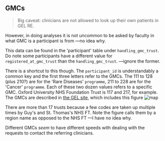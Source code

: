 ## GMCs

> Big caveat: clinicians are not allowed to look up their own patients in GEL RE.

However, in doing analyses it is not uncommon to be asked by faculty in what GMC is a participant is from
—no idea why.

This data can be found in the 'participant' table under `handling_gmc_trust`.
Do note some participants have a different value for `registered_at_gmc_trust` than the `handling_gmc_trust`.
—ignore the former.

There is a shortcut to this though.
The `participant_id` is understandably a common key and the first three letters refer to the GMCs.
The 111 to 128 (plus 210?) are for the 'Rare Diseases' `programme`, 211 to 228 are for the 'Cancer' `programme`.
Each of these two dozen values refers to a specific GMC.
Oxford University NHS Foundation Trust is 117 and 217, for example.
The GMCs are described in [the GEL site](https://www.genomicsengland.co.uk/about-genomics-england/the-100000-genomes-project/genomic-medicine-centres/#gmcmap),
which includes this figure
![map](https://www.genomicsengland.co.uk/wp-content/uploads/2018/02/1813_GMC-UK-map22222.jpg)

There are more than 17 trusts because a few codes are taken up multiple times by Guy's and St. Thomas's NHS FT.
Note the figure calls them by a region name as opposed to the NHS FT —I have no idea why.

Different GMCs _seem_ to have different speeds with dealing with the requests to contact the referring clinicians.


